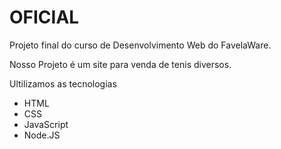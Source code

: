 # OFICIAL
Projeto final do curso de Desenvolvimento Web do FavelaWare.


Nosso Projeto é um site para venda de tenis diversos.

Ultilizamos as tecnologias
- HTML
- CSS
- JavaScript
- Node.JS

